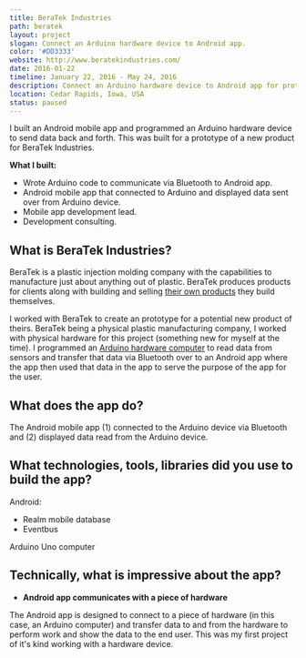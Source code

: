 ```yaml
---
title: BeraTek Industries
path: beratek
layout: project
slogan: Connect an Arduino hardware device to Android app.
color: '#DD3333'
website: http://www.beratekindustries.com/
date: 2016-01-22
timeline: January 22, 2016 - May 24, 2016
description: Connect an Arduino hardware device to Android app for prototype of new product by BeraTek.
location: Cedar Rapids, Iowa, USA
status: paused
---
```

I built an Android mobile app and programmed an Arduino hardware device to send data back and forth. This was built for a prototype of a new product for BeraTek Industries.

**What I built:**

* Wrote Arduino code to communicate via Bluetooth to Android app.
* Android mobile app that connected to Arduino and displayed data sent over from Arduino device.
* Mobile app development lead.
* Development consulting.

## What is BeraTek Industries?

BeraTek is a plastic injection molding company with the capabilities to manufacture just about anything out of plastic. BeraTek produces products for clients along with building and selling [their own products](http://www.beratekindustries.com/what-weve-done/) they build themselves.

I worked with BeraTek to create an prototype for a potential new product of theirs. BeraTek being a physical plastic manufacturing company, I worked with physical hardware for this project (something new for myself at the time). I programmed an [Arduino hardware computer](https://www.arduino.cc/) to read data from sensors and transfer that data via Bluetooth over to an Android app where the app then used that data in the app to serve the purpose of the app for the user.

## What does the app do?

The Android mobile app (1) connected to the Arduino device via Bluetooth and (2) displayed data read from the Arduino device.

## What technologies, tools, libraries did you use to build the app?

Android:

* Realm mobile database
* Eventbus

Arduino Uno computer

## Technically, what is impressive about the app?

* **Android app communicates with a piece of hardware**

The Android app is designed to connect to a piece of hardware (in this case, an Arduino computer) and transfer data to and from the hardware to perform work and show the data to the end user. This was my first project of it's kind working with a hardware device.
